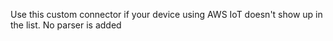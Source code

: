 Use this custom connector if your device using AWS IoT doesn't show up in the list. No parser is added
